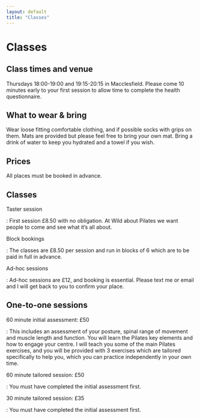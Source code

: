 ```yaml
---
layout: default
title: "Classes"
---
```

# Classes

## Class times and venue

Thursdays 18:00-19:00 and 19:15-20:15 in Macclesfield.
Please come 10 minutes early to your first session to allow time to complete the health questionnaire.

## What to wear & bring

Wear loose fitting comfortable clothing, and if possible socks with grips on them.
Mats are provided but please feel free to bring your own mat.
Bring a drink of water to keep you hydrated and a towel if you wish.

## Prices

All places must be booked in advance.

## Classes

Taster session

: First session £8.50 with no obligation. At Wild about Pilates we want people to come and see what it’s all about.

Block bookings

: The classes are £8.50 per session and run in blocks of 6 which are to be paid in full in advance.

Ad-hoc sessions

: Ad-hoc sessions are £12, and booking is essential. Please text me or email and I will get back to you to confirm your place.

## One-to-one sessions

60 minute initial assessment: £50

: This includes an assessment of your posture, spinal range of movement and muscle length and function. You will learn the Pilates key elements and how to engage your centre. I will teach you some of the main Pilates exercises, and you will be provided with 3 exercises which are tailored specifically to help you, which you can practice independently in your own time.

60 minute tailored session: £50

: You must have completed the initial assessment first.

30 minute tailored session: £35

: You must have completed the initial assessment first.
